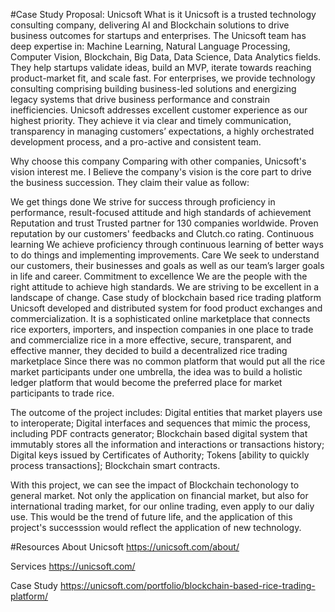#Case Study Proposal: Unicsoft
What is it
Unicsoft is a trusted technology consulting company, delivering AI and Blockchain solutions to drive business outcomes for startups and enterprises. The Unicsoft team has deep expertise in: Machine Learning, Natural Language Processing, Computer Vision, Blockchain, Big Data, Data Science, Data Analytics fields. They help startups validate ideas, build an MVP, iterate towards reaching product-market fit, and scale fast. For enterprises, we provide technology consulting comprising building business-led solutions and energizing legacy systems that drive business performance and constrain inefficiencies. Unicsoft addresses excellent customer experience as our highest priority. They achieve it via clear and timely communication, transparency in managing customers’ expectations, a highly orchestrated development process, and a pro-active and consistent team.

Why choose this company
Comparing with other companies, Unicsoft's vision interest me. I Believe the company's vision is the core part to drive the business succession. They claim their value as follow:

We get things done We strive for success through proficiency in performance, result-focused attitude and high standards of achievement
Reputation and trust Trusted partner for 130 companies worldwide. Proven reputation by our customers' feedbacks and Clutch.co rating.
Continuous learning We achieve proficiency through continuous learning of better ways to do things and implementing improvements.
Care We seek to understand our customers, their businesses and goals as well as our team’s larger goals in life and career.
Commitment to excellence We are the people with the right attitude to achieve high standards. We are striving to be excellent in a landscape of change.
Case study of blockchain based rice trading platform
Unicsoft developed and distributed system for food product exchanges and commercialization. It is a sophisticated online marketplace that connects rice exporters, importers, and inspection companies in one place to trade and commercialize rice in a more effective, secure, transparent, and effective manner, they decided to build a decentralized rice trading marketplace Since there was no common platform that would put all the rice market participants under one umbrella, the idea was to build a holistic ledger platform that would become the preferred place for market participants to trade rice.

The outcome of the project includes: Digital entities that market players use to interoperate; Digital interfaces and sequences that mimic the process, including PDF contracts generator; Blockchain based digital system that immutably stores all the information and interactions or transactions history; Digital keys issued by Certificates of Authority; Tokens [ability to quickly process transactions]; Blockchain smart contracts.

With this project, we can see the impact of Blockchain techonology to general market. Not only the application on financial market, but also for international trading market, for our online trading, even apply to our daliy use. This would be the trend of future life, and the application of this project's successsion would reflect the application of new technology.

#Resources
About Unicsoft https://unicsoft.com/about/

Services https://unicsoft.com/

Case Study https://unicsoft.com/portfolio/blockchain-based-rice-trading-platform/
